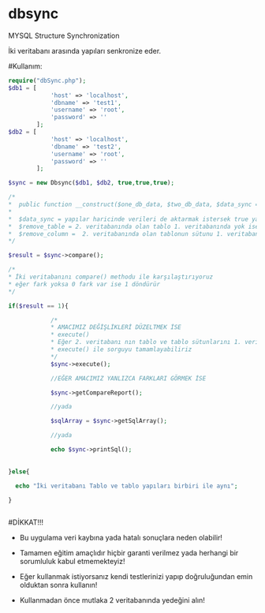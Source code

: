 # dbsync

MYSQL Structure Synchronization

İki veritabanı arasında yapıları senkronize eder.

#Kullanım:

```php
require("dbSync.php");
$db1 = [
            'host' => 'localhost',
            'dbname' => 'test1',
            'username' => 'root',
            'password' => ''
        ];
$db2 = [
            'host' => 'localhost',
            'dbname' => 'test2',
            'username' => 'root',
            'password' => ''
        ];

$sync = new Dbsync($db1, $db2, true,true,true);

/*
*  public function __construct($one_db_data, $two_db_data, $data_sync = false, $remove_table = false, $remove_column = false)
* 
*  $data_sync = yapılar haricinde verileri de aktarmak istersek true yapacağız
*  $remove_table = 2. veritabanında olan tablo 1. veritabanında yok ise kaldır (DROP TABLE xxx)
*  $remove_column =  2. veritabanında olan tablonun sütunu 1. veritabanında yok ise kaldır (ALTER TABLE {tablo} DROP COLUMN {sütun} )
*/

$result = $sync->compare();

/*
* İki veritabanını compare() methodu ile karşılaştırıyoruz
* eğer fark yoksa 0 fark var ise 1 döndürür
*/

if($result == 1){

            /*
            * AMACIMIZ DEĞİŞLİKLERİ DÜZELTMEK İSE
            * execute()
            * Eğer 2. veritabanı nın tablo ve tablo sütunlarını 1. veritabanı ile eşitlemek istersek
            * execute() ile sorguyu tamamlayabiliriz
            */
            $sync->execute();

            //EĞER AMACIMIZ YANLIZCA FARKLARI GÖRMEK İSE

            $sync->getCompareReport();

            //yada

            $sqlArray = $sync->getSqlArray();

            //yada

            echo $sync->printSql();
   
  
}else{

  echo "İki veritabanı Tablo ve tablo yapıları birbiri ile aynı";
  
}



```
#DİKKAT!!!

* Bu uygulama veri kaybına yada hatalı sonuçlara neden olabilir!

* Tamamen eğitim amaçlıdır hiçbir garanti verilmez yada herhangi bir sorumluluk kabul etmemekteyiz!

* Eğer kullanmak istiyorsanız kendi testlerinizi yapıp doğruluğundan emin olduktan sonra kullanın!

* Kullanmadan önce mutlaka 2 veritabanında yedeğini alın!

